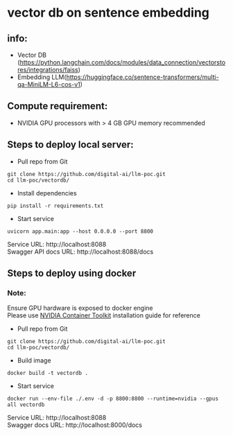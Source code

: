 # vector db on sentence embedding
##  info:
- Vector DB (https://python.langchain.com/docs/modules/data_connection/vectorstores/integrations/faiss)
- Embedding LLM(https://huggingface.co/sentence-transformers/multi-qa-MiniLM-L6-cos-v1)

## Compute requirement:
- NVIDIA GPU processors with > 4 GB GPU memory recommended

## Steps to deploy local server:
- Pull repo from Git
```commandline
git clone https://github.com/digital-ai/llm-poc.git
cd llm-poc/vectordb/
```
- Install dependencies
```commandline
pip install -r requirements.txt
```
- Start service
```commandline
uvicorn app.main:app --host 0.0.0.0 --port 8800
```
Service URL: http://localhost:8088 \
Swagger API docs URL: http://localhost:8088/docs

## Steps to deploy using docker
### Note: 
Ensure GPU hardware is exposed to docker engine \
Please use [NVIDIA Container Toolkit](https://docs.nvidia.com/datacenter/cloud-native/container-toolkit/latest/install-guide.html) installation guide for reference
- Pull repo from Git
```commandline
git clone https://github.com/digital-ai/llm-poc.git
cd llm-poc/vectordb/
```
- Build image
```commandline
docker build -t vectordb .
```
- Start service
```commandline
docker run --env-file ./.env -d -p 8800:8800 --runtime=nvidia --gpus all vectordb
```
Service URL: http://localhost:8088 \
Swagger docs URL: http://localhost:8000/docs